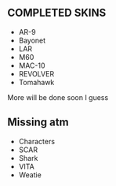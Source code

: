 ## COMPLETED SKINS
- AR-9
- Bayonet
- LAR
- M60
- MAC-10
- REVOLVER
- Tomahawk

More will be done soon I guess

## Missing atm
- Characters
- SCAR
- Shark
- VITA
- Weatie
